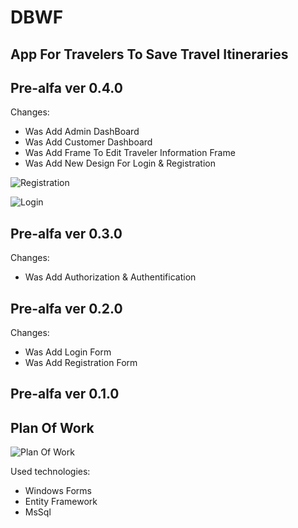 # DBWF
## App For Travelers To Save Travel Itineraries

## Pre-alfa ver 0.4.0

Changes:
- Was Add Admin DashBoard
- Was Add Customer Dashboard
- Was Add Frame To Edit Traveler Information Frame
- Was Add New Design For Login & Registration

![Registration](https://imgur.com/u82VPPV.png)

![Login](https://imgur.com/H86e7Qt.png)

## Pre-alfa ver 0.3.0

Changes:
- Was Add Authorization & Authentification

## Pre-alfa ver 0.2.0

Changes:
- Was Add Login Form
- Was Add Registration Form

## Pre-alfa ver 0.1.0

## Plan Of Work
![Plan Of Work](https://imgur.com/Gce90ts.png)

Used technologies:
- Windows Forms
- Entity Framework
- MsSql


